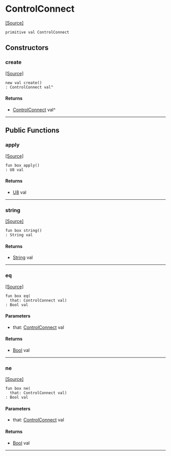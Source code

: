 # ControlConnect
<span class="source-link">[[Source]](src/mqtt-primitives/controlBytes.md#L-0-2)</span>
```pony
primitive val ControlConnect
```

## Constructors

### create
<span class="source-link">[[Source]](src/mqtt-primitives/controlBytes.md#L-0-2)</span>


```pony
new val create()
: ControlConnect val^
```

#### Returns

* [ControlConnect](mqtt-primitives-ControlConnect.md) val^

---

## Public Functions

### apply
<span class="source-link">[[Source]](src/mqtt-primitives/controlBytes.md#L-0-2)</span>


```pony
fun box apply()
: U8 val
```

#### Returns

* [U8](builtin-U8.md) val

---

### string
<span class="source-link">[[Source]](src/mqtt-primitives/controlBytes.md#L-0-2)</span>


```pony
fun box string()
: String val
```

#### Returns

* [String](builtin-String.md) val

---

### eq
<span class="source-link">[[Source]](src/mqtt-primitives/controlBytes.md#L-0-2)</span>


```pony
fun box eq(
  that: ControlConnect val)
: Bool val
```
#### Parameters

*   that: [ControlConnect](mqtt-primitives-ControlConnect.md) val

#### Returns

* [Bool](builtin-Bool.md) val

---

### ne
<span class="source-link">[[Source]](src/mqtt-primitives/controlBytes.md#L-0-2)</span>


```pony
fun box ne(
  that: ControlConnect val)
: Bool val
```
#### Parameters

*   that: [ControlConnect](mqtt-primitives-ControlConnect.md) val

#### Returns

* [Bool](builtin-Bool.md) val

---

